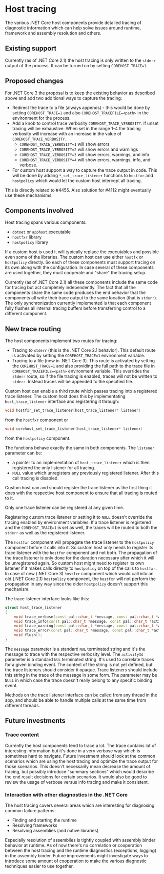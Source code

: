 # Host tracing

The various .NET Core host components provide detailed tracing of diagnostic information which can help solve issues around runtime, framework and assembly resolution and others.

## Existing support
Currently (as of .NET Core 2.1) the host tracing is only written to the `stderr` output of the process. It can be turned on by setting `COREHOST_TRACE=1`.

## Proposed changes
For .NET Core 3 the proposal is to keep the existing behavior as described above and add two additional ways to capture the tracing:
* Redirect the trace to a file (always appends) - this would be done by setting `COREHOST_TRACE=1` and also `COREHOST_TRACEFILE=<path>` in the environment for the process.
* Add a knob to control trace verbosity `COREHOST_TRACE_VERBOSITY`.  If unset tracing will be exhaustive.  When set in the range 1-4 the tracing verbosity will increase with an increase in the value of `COREHOST_TRACE_VERBOSITY`.
  * `COREHOST_TRACE_VERBOSITY=1` will show errors
  * `COREHOST_TRACE_VERBOSITY=2` will show errors and warnings
  * `COREHOST_TRACE_VERBOSITY=3` will show errors, warnings, and info
  * `COREHOST_TRACE_VERBOSITY=4` will show errors, warnings, info, and verbose.
* For custom host support a way to capture the trace output in code. This will be done by adding `*_set_trace_listener` functions to `hostfxr` and `hostpolicy` which would let the custom host intercept all tracing.

This is directly related to #4455.
Also solution for #4112 might eventually use these mechanisms.

## Components involved
Host tracing spans various components:
* `dotnet` or `apphost` executable
* `hostfxr` library
* `hostpolicy` library

If a custom host is used it will typically replace the executables and possible even some of the libraries. The custom host can use either `hostfx` or `hostpolicy` directly. So each of these components must support tracing on its own along with the configuration. In case several of these components are used together, they must cooperate and "share" the tracing setup.

Currently (as of .NET Core 2.1) all these components include the same code for tracing but act completely independently. The fact that all the components share the same code produces the end behavior that the components all write their trace output to the same location (that is `stderr`). The only synchronization currently implemented is that each component fully flushes all internal tracing buffers before transferring control to a different component.

## New trace routing
The host components implement two routes for tracing:
* Tracing to `stderr` (this is the .NET Core 2.1 behavior). This default route is activated by setting the `COREHOST_TRACE=1` environment variable.
* Tracing to a file (new in .NET Core 3). This route is activated by setting the `COREHOST_TRACE=1` and also providing the full path to the trace file in `COREHOST_TRACEFILE=<path>` environment variable. This overrides the `stderr` route, so if the file tracing is enabled, traces will not be written to `stderr`.  Instead traces will be appended to the specified file.

Custom host can enable a third route which passes tracing into a registered trace listener. The custom host does this by implementating `host_trace_listener` interface and registering it through:
``` C++
void hostfxr_set_trace_listener(host_trace_listener* listener)
```
from the `hostfxr` component or
``` C++
void corehost_set_trace_listener(host_trace_listener* listener)
```
from the `hostpolicy` component.

The functions behave exactly the same in both components. The `listener` parameter can be:
* a pointer to an implementation of `host_trace_listener` which is then registered the only listener for all tracing.
* `NULL` value which unregisters any previously registered listener. After this call tracing is disabled.

Custom host can and should register the trace listener as the first thing it does with the respective host component to ensure that all tracing is routed to it.

Only one trace listener can be registered at any given time.

Registering custom trace listener or setting it to `NULL` doesn't override the tracing enabled by environment variables. If a trace listener is registered and the `COREHOST_TRACE=1` is set as well, the traces will be routed to both the `stderr` as well as the registered listener.

The `hostfxr` component will propagate the trace listener to the `hostpolicy` component before it calls into it. So custom host only needs to register its trace listener with the `hostfxr` component and not both. The propagation of the trace listener is only done for the duration necessary after which it will be unregistered again. So custom host might need to register its own listener if it makes calls directly to `hostpolicy` on top of the calls to `hostfxr`.
In case of new (.NET Core 3) `hostfxr` component which would call into an old (.NET Core 2.1) `hostpolicy` component, the `hostfxr` will not perform the propagation in any way since the older `hostpolicy` doesn't support this mechanism.

The trace listener interface looks like this:
``` C++
struct host_trace_listener
{
    void trace_verbose(const pal::char_t *message, const pal::char_t *activityId);
    void trace_info(const pal::char_t *message, const pal::char_t *activityId);
    void trace_warning(const pal::char_t *message, const pal::char_t *activityId);
    void trace_error(const pal::char_t *message, const pal::char_t *activityId);
    void flush();
}
```

The `message` parameter is a standard `NUL` terminated string and it's the message to trace with the respective verbosity level.
The `activityId` parameter is a standard `NUL` terminated string. It's used to correlate traces for a given binding event. The content of the string is not yet defined, but the trace listeners should consider it opaque. Trace listeners should include this string in the trace of the message in some form. The parameter may be `NULL` in which case the trace doesn't really belong to any specific binding event.

Methods on the trace listener interface can be called from any thread in the app, and should be able to handle multiple calls at the same time from different threads.

## Future investments
### Trace content
Currently the host components tend to trace a lot. The trace contains lot of interesting information but it's done in a very verbose way which is sometimes hard to navigate. Future investment should look at the common scenarios which are using the host tracing and optimize the trace output for those scenarios. This doesn't necessarily mean decrease the amount of tracing, but possibly introduce "summary sections" which would describe the end result decisions for certain scenarios.
It would also be good to review the usage of verbose versus info tracing and make it consistent.

### Interaction with other diagnostics in the .NET Core
The host tracing covers several areas which are interesting for diagnosing common failure patterns:
* Finding and starting the runtime
* Resolving frameworks
* Resolving assemblies (and native libraries)

Especially resolution of assemblies is tightly coupled with assembly binder behavior at runtime. As of now there's no correlation or cooperation between the host tracing and the runtime diagnostics (exceptions, logging) in the assembly binder. Future improvements might investigate ways to introduce some amount of cooperation to make the various diagnostic techniques easier to use together.
